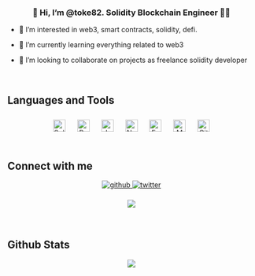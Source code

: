 ### <div align="center">👋 Hi, I’m @toke82. Solidity Blockchain Engineer 👨‍💻 </div>  
  

- 👀 I’m interested in web3, smart contracts, solidity, defi.  
  

- 🌱 I’m currently learning everything related to web3  
  

- 💞️ I’m looking to collaborate on projects as freelance solidity developer  
  

<br/>




## Languages and Tools  
<div align="center">  
<a href="https://solidity-es.readthedocs.io/es/latest/" target="_blank"><img style="margin: 10px" src="https://cdn.jsdelivr.net/gh/devicons/devicon/icons/solidity/solidity-original.svg" alt="Solidity" height="25" /></a>
<a href="https://reactjs.org/" target="_blank"><img style="margin: 10px" src="https://profilinator.rishav.dev/skills-assets/react-original-wordmark.svg" alt="React" height="25" /></a>
<a href="https://www.javascript.com/" target="_blank"><img style="margin: 10px" src="https://profilinator.rishav.dev/skills-assets/javascript-original.svg" alt="JavaScript" height="25" /></a> 
<a href="https://nodejs.org/" target="_blank"><img style="margin: 10px" src="https://profilinator.rishav.dev/skills-assets/nodejs-original-wordmark.svg" alt="Node.js" height="25" /></a>
<a href="https://expressjs.com/" target="_blank"><img style="margin: 10px" src="https://profilinator.rishav.dev/skills-assets/express-original-wordmark.svg" alt="Express.js" height="25" /></a>
<a href="https://www.mongodb.com/" target="_blank"><img style="margin: 10px" src="https://profilinator.rishav.dev/skills-assets/mongodb-original-wordmark.svg" alt="MongoDB" height="25" /></a> 
<a href="https://github.com/" target="_blank"><img style="margin: 10px" src="https://profilinator.rishav.dev/skills-assets/git-scm-icon.svg" alt="Git" height="25" /></a>
</div>



<br/>  


## Connect with me  
<div align="center">
<a href="https://github.com/toke82" target="_blank">
<img src=https://img.shields.io/badge/github-%2324292e.svg?&style=for-the-badge&logo=github&logoColor=white alt=github style="margin-bottom: 5px;" />
</a>
<a href="https://twitter.com/@AdrCasal" target="_blank">
<img src=https://img.shields.io/badge/twitter-%2300acee.svg?&style=for-the-badge&logo=twitter&logoColor=white alt=twitter style="margin-bottom: 5px;" />
</a> 
</div>  

<br/>  

<div align="center">
<img src="https://komarev.com/ghpvc/?username=toke82&&style=flat-square" align="center" />
</div>  
  

<br/>  

<br/>  


## Github Stats  
<div align="center"><img src="https://github-readme-stats.vercel.app/api?username=toke82&show_icons=true&count_private=true&hide_border=true" align="center" /></div>  

<br/>  
